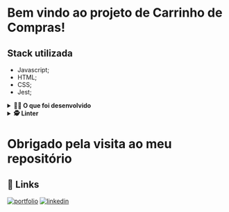 # Bem vindo ao projeto de Carrinho de Compras!

## Stack utilizada
- Javascript;
- HTML;
- CSS;
- Jest;


<details>
  <summary><strong>👨‍💻 O que foi desenvolvido</strong></summary>

- Requisições a uma API *(Application Programming Interface)* do Mercado Livre;
- Utilizei os meus conhecimentos sobre JavaScript, CSS e HTML;
- Trabalhando com funções assíncronas;
- Implementei testes unitários.

Nesse projeto eu fiz um **carrinho de compras** totalmente dinâmico! E o melhor: consumindo dados diretamente de uma **API!**. Através de **requisições HTTP** a essa API é possível interagir com ela da forma como quem a criou planejou. Aqui usei a API do Mercado Livre para buscar produtos à venda.

### Protótipo do projeto

Seu projeto teve esse protótico inicial, antes de eu realizá-lo:

![Project Gif](./prototipo.gif)

</details>

<details>
<summary><strong>🕵️ Linter</strong></summary><br />

Para garantir a qualidade do código, utilizei neste projeto os linters `ESLint` e `Stylelint`.
Assim o código estará alinhado com as boas práticas de desenvolvimento, sendo mais legível
e de fácil manutenção! Para rodá-los localmente no projeto, execute os comandos abaixo:

```bash
  npm run lint
  npm run lint:styles
```
</details>
<h1 style="center">Obrigado pela visita ao meu repositório</h1>

## 🔗 Links

[![portfolio](https://img.shields.io/badge/my_portfolio-000?style=for-the-badge&logo=ko-fi&logoColor=white)](https://vinidipaula.vercel.app/)
[![linkedin](https://img.shields.io/badge/linkedin-0A66C2?style=for-the-badge&logo=linkedin&logoColor=white)](https://www.linkedin.com/in/vinicius-depaula/)
